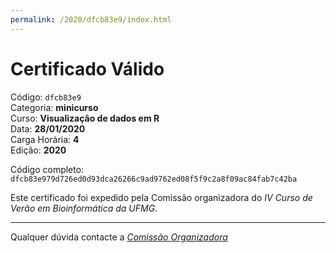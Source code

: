 ```yaml
---
permalink: /2020/dfcb83e9/index.html
---
```


# Certificado Válido

Código: `dfcb83e9`<br>
Categoria: **minicurso**<br>
Curso: **Visualização de dados em R**<br>
Data: **28/01/2020**<br>
Carga Horária: **4**<br>
Edição: **2020**<br>


Código completo: `dfcb83e979d726ed0d93dca26266c9ad9762ed08f5f9c2a8f09ac84fab7c42ba`


Este certificado foi expedido pela Comissão organizadora do *IV Curso de Verão em Bioinformática da UFMG*.

----

Qualquer dúvida contacte a [_Comissão Organizadora_](<mailto:cursobioinfoufmg@gmail.com$subject=[Certificados]>)

